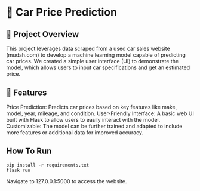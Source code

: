 # 🚗 Car Price Prediction
## 📄 Project Overview
This project leverages data scraped from a used car sales website (mudah.com) to develop a machine learning model capable of predicting car prices. We created a simple user interface (UI) to demonstrate the model, which allows users to input car specifications and get an estimated price. 

## 🎯 Features
Price Prediction: Predicts car prices based on key features like make, model, year, mileage, and condition.
User-Friendly Interface: A basic web UI built with Flask to allow users to easily interact with the model.
Customizable: The model can be further trained and adapted to include more features or additional data for improved accuracy.

## How To Run 
```
pip install -r requirements.txt
flask run 
```
Navigate to 127.0.0.1:5000 to access the website.
